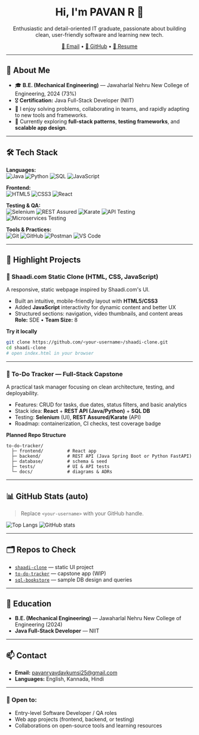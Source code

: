 
<!-- Profile README for PAVAN R -->

<h1 align="center">Hi, I'm PAVAN R 👋</h1>
<p align="center">
  Enthusiastic and detail-oriented IT graduate, passionate about building clean, user-friendly software and learning new tech.
</p>

<p align="center">
  <a href="mailto:pavanryavdavkumsi25@gmail.com">📧 Email</a> •
  <a href="https://github.com/<your-username>">🐙 GitHub</a> •
  <a href="#">💼 Resume</a>
</p>

---

## 🧭 About Me
- 🎓 **B.E. (Mechanical Engineering)** — Jawaharlal Nehru New College of Engineering, 2024 (73%)
- 🎖️ **Certification:** Java Full-Stack Developer (NIIT)
- 🧩 I enjoy solving problems, collaborating in teams, and rapidly adapting to new tools and frameworks.
- 🌱 Currently exploring **full-stack patterns**, **testing frameworks**, and **scalable app design**.

---

## 🛠️ Tech Stack

**Languages:**  
![Java](https://img.shields.io/badge/Java-ED8B00?logo=openjdk&logoColor=white) 
![Python](https://img.shields.io/badge/Python-3776AB?logo=python&logoColor=white)
![SQL](https://img.shields.io/badge/SQL-003B57?logo=postgresql&logoColor=white)
![JavaScript](https://img.shields.io/badge/JavaScript-F7DF1E?logo=javascript&logoColor=black)

**Frontend:**  
![HTML5](https://img.shields.io/badge/HTML5-E34F26?logo=html5&logoColor=white)
![CSS3](https://img.shields.io/badge/CSS3-1572B6?logo=css3&logoColor=white)
![React](https://img.shields.io/badge/React-20232A?logo=react&logoColor=61DAFB)

**Testing & QA:**  
![Selenium](https://img.shields.io/badge/Selenium-43B02A?logo=selenium&logoColor=white)
![REST Assured](https://img.shields.io/badge/REST%20Assured-000000?logo=swagger&logoColor=white)
![Karate](https://img.shields.io/badge/Karate%20Framework-1F1F1F?logo=apachemaven&logoColor=white)
![API Testing](https://img.shields.io/badge/REST%20API%20Testing-005571?logo=swagger&logoColor=white)
![Microservices Testing](https://img.shields.io/badge/Microservices%20Testing-0A66C2?logo=docker&logoColor=white)

**Tools & Practices:**  
![Git](https://img.shields.io/badge/Git-F05032?logo=git&logoColor=white)
![GitHub](https://img.shields.io/badge/GitHub-181717?logo=github&logoColor=white)
![Postman](https://img.shields.io/badge/Postman-FF6C37?logo=postman&logoColor=white)
![VS Code](https://img.shields.io/badge/VS%20Code-007ACC?logo=visualstudiocode&logoColor=white)

---

## 🚀 Highlight Projects

### 🔹 Shaadi.com Static Clone (HTML, CSS, JavaScript)
A responsive, static webpage inspired by Shaadi.com's UI.  
- Built an intuitive, mobile-friendly layout with **HTML5/CSS3**  
- Added **JavaScript** interactivity for dynamic content and better UX  
- Structured sections: navigation, video thumbnails, and content areas  
**Role:** SDE • **Team Size:** 8

**Try it locally**
```bash
git clone https://github.com/<your-username>/shaadi-clone.git
cd shaadi-clone
# open index.html in your browser
````

---

### 🔹 To-Do Tracker — Full-Stack Capstone

A practical task manager focusing on clean architecture, testing, and deployability.

* Features: CRUD for tasks, due dates, status filters, and basic analytics
* Stack idea: **React** + **REST API (Java/Python)** + **SQL DB**
* Testing: **Selenium** (UI), **REST Assured/Karate** (API)
* Roadmap: containerization, CI checks, test coverage badge

**Planned Repo Structure**

```
to-do-tracker/
  ├─ frontend/         # React app
  ├─ backend/          # REST API (Java Spring Boot or Python FastAPI)
  ├─ database/         # schema & seed
  ├─ tests/            # UI & API tests
  └─ docs/             # diagrams & ADRs
```

---

## 📊 GitHub Stats (auto)

> Replace `<your-username>` with your GitHub handle.

![Top Langs](https://github-readme-stats.vercel.app/api/top-langs/?username=<your-username>\&layout=compact)
![GitHub stats](https://github-readme-stats.vercel.app/api?username=<your-username>\&show_icons=true)

---

## 🗂️ Repos to Check

* [`shaadi-clone`](https://github.com/<your-username>/shaadi-clone) — static UI project
* [`to-do-tracker`](https://github.com/<your-username>/to-do-tracker) — capstone app (WIP)
* [`sql-bookstore`](https://github.com/<your-username>/sql-bookstore) — sample DB design and queries

---

## 📝 Education

* **B.E. (Mechanical Engineering)** — Jawaharlal Nehru New College of Engineering (2024)
* **Java Full-Stack Developer** — NIIT

---

## 📫 Contact

* **Email:** [pavanryavdavkumsi25@gmail.com](mailto:pavanryavdavkumsi25@gmail.com)
* **Languages:** English, Kannada, Hindi

---

### 🤝 Open to:

* Entry-level Software Developer / QA roles
* Web app projects (frontend, backend, or testing)
* Collaborations on open-source tools and learning resources

```


